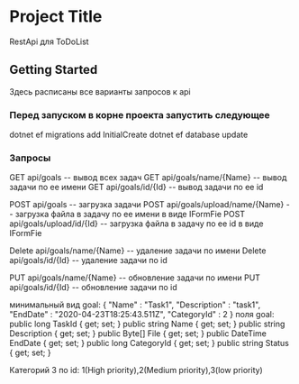 # Project Title

RestApi для ToDoList

## Getting Started

Здесь расписаны все варианты запросов к api

### Перед запуском в корне проекта запустить следующее

dotnet ef migrations add InitialCreate
dotnet ef database update

### Запросы

GET api/goals -- вывод всех задач
GET api/goals/name/{Name} -- вывод задачи по ее имени
GET api/goals/id/{Id} -- вывод задачи по ее id

POST api/goals -- загрузка задачи
POST api/goals/upload/name/{Name} -- загрузка файла в задачу по ее имени в виде IFormFie
POST api/goals/upload/id/{Id} -- загрузка файла в задачу по ее id в виде IFormFie

Delete api/goals/name/{Name} -- удаление задачи по имени
Delete api/goals/id/{Id} -- удаление задачи по id

PUT api/goals/name/{Name} -- обновление задачи по имени
PUT api/goals/id/{Id} -- обновление задачи по id

минимальный вид goal: 
{
	"Name" : "Task1",
	"Description" : "task1",
	"EndDate" : "2020-04-23T18:25:43.511Z",
	"CategoryId" : 2
}
поля goal: 
	public long TaskId { get; set; }
        public string Name { get; set; }
        public string Description { get; set; }
        public Byte[] File { get; set; }
        public DateTime EndDate { get; set; }
        public long CategoryId { get; set; }
        public string Status { get; set; }

Категорий 3 по id: 1(High priority),2(Medium priority),3(low priority)
	

